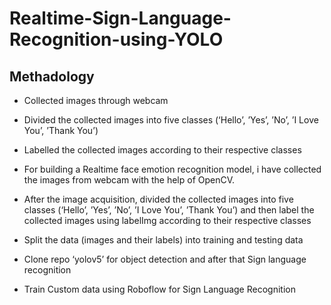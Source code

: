 # Realtime-Sign-Language-Recognition-using-YOLO

## Methadology

- Collected images through webcam

- Divided the collected images into five classes (‘Hello’, ’Yes’, ’No’,
  ’I Love You’, ’Thank You’)

- Labelled the collected images according to their respective classes

- For building a Realtime face emotion recognition model, i have 
  collected the images from webcam with the help of OpenCV. 

- After the image acquisition, divided the collected images into five 
  classes (‘Hello’, ’Yes’, ’No’, ’I Love You’, ’Thank You’) and then label 
  the collected images using labelImg according to their respective 
  classes

- Split the data (images and their labels) into training and testing 
  data

- Clone repo ‘yolov5’ for object detection and after that Sign language
  recognition

- Train Custom data using Roboflow for Sign Language Recognition
